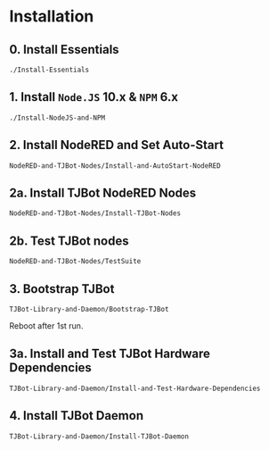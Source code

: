 # Installation


## 0. Install Essentials

`./Install-Essentials`


## 1. Install `Node.JS` 10.x & `NPM` 6.x

`./Install-NodeJS-and-NPM`


## 2. Install NodeRED and Set Auto-Start

`NodeRED-and-TJBot-Nodes/Install-and-AutoStart-NodeRED`


## 2a. Install TJBot NodeRED Nodes

`NodeRED-and-TJBot-Nodes/Install-TJBot-Nodes`

## 2b. Test TJBot nodes

`NodeRED-and-TJBot-Nodes/TestSuite`

## 3. Bootstrap TJBot

`TJBot-Library-and-Daemon/Bootstrap-TJBot`

Reboot after 1st run.


## 3a. Install and Test TJBot Hardware Dependencies

`TJBot-Library-and-Daemon/Install-and-Test-Hardware-Dependencies`


## 4. Install TJBot Daemon

`TJBot-Library-and-Daemon/Install-TJBot-Daemon`
